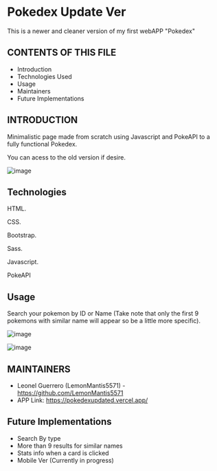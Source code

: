 # Pokedex Update Ver
This is a newer and cleaner version of my first webAPP "Pokedex"

CONTENTS OF THIS FILE
---------------------

 * Introduction
 * Technologies Used
 * Usage
 * Maintainers
 * Future Implementations


INTRODUCTION
------------

Minimalistic page made from scratch using Javascript and PokeAPI to a fully functional Pokedex.

You can acess to the old version if desire.

![image](https://user-images.githubusercontent.com/85099589/199126852-bdadc52e-2bd3-4ef7-b698-9b813a52c403.png)



Technologies
------------

HTML.

CSS.

Bootstrap.

Sass.

Javascript.

PokeAPI


Usage
------------

Search your pokemon by ID or Name (Take note that only the first 9 pokemons with similar name will appear so be a little more specific).

![image](https://user-images.githubusercontent.com/85099589/199127554-81fa555d-e8f7-4dc1-9cac-a426bacc7127.png)




![image](https://user-images.githubusercontent.com/85099589/199127101-f430e9d7-1132-4fb8-94aa-b8107f68a1a9.png)



MAINTAINERS
-----------

 * Leonel Guerrero (LemonMantis5571) - https://github.com/LemonMantis5571
 * APP Link: https://pokedexupdated.vercel.app/

Future Implementations
-----------
 * Search By type
 * More than 9 results for similar names
 * Stats info when a card is clicked
 * Mobile Ver  (Currently in progress)
